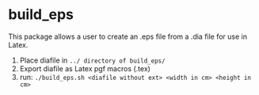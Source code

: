 # build_eps
This package allows a user to create an .eps file from a .dia file for use in Latex.

1. Place diafile in `../ directory of build_eps/`
2. Export diafile as Latex pgf macros (.tex)
3. run: `./build_eps.sh <diafile without ext> <width in cm> <height in cm>`
